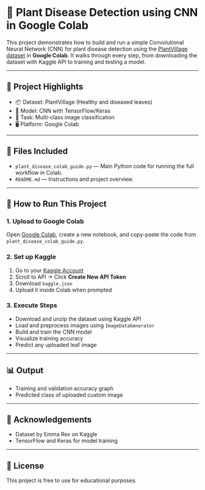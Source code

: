 # 🌿 Plant Disease Detection using CNN in Google Colab

This project demonstrates how to build and run a simple Convolutional Neural Network (CNN) for plant disease detection using the [PlantVillage dataset](https://www.kaggle.com/datasets/emmarex/plantdisease) in **Google Colab**. It walks through every step, from downloading the dataset with Kaggle API to training and testing a model.

---

## 🚀 Project Highlights

- 📦 Dataset: PlantVillage (Healthy and diseased leaves)
- 🧠 Model: CNN with TensorFlow/Keras
- 🧪 Task: Multi-class image classification
- 🖥️ Platform: Google Colab

---

## 📁 Files Included

- `plant_disease_colab_guide.py` — Main Python code for running the full workflow in Colab.
- `README.md` — Instructions and project overview.

---

## 🧭 How to Run This Project

### 1. Upload to Google Colab

Open [Google Colab](https://colab.research.google.com/), create a new notebook, and copy-paste the code from `plant_disease_colab_guide.py`.

### 2. Set up Kaggle

1. Go to your [Kaggle Account](https://www.kaggle.com/account)
2. Scroll to API → Click **Create New API Token**
3. Download `kaggle.json`
4. Upload it inside Colab when prompted

### 3. Execute Steps

- Download and unzip the dataset using Kaggle API
- Load and preprocess images using `ImageDataGenerator`
- Build and train the CNN model
- Visualize training accuracy
- Predict any uploaded leaf image

---

## 📊 Output

- Training and validation accuracy graph
- Predicted class of uploaded custom image

---

## 🙌 Acknowledgements

- Dataset by Emma Rex on Kaggle
- TensorFlow and Keras for model training

---

## 📌 License

This project is free to use for educational purposes.
